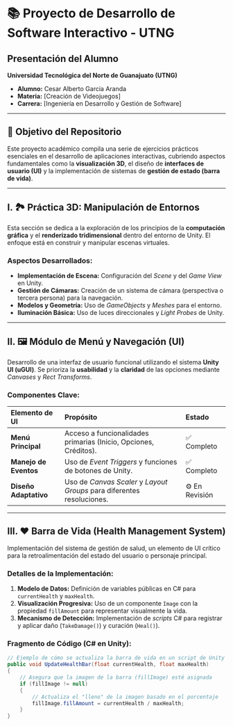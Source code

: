 # 📚 Proyecto de Desarrollo de Software Interactivo - UTNG

## Presentación del Alumno
**Universidad Tecnológica del Norte de Guanajuato (UTNG)**

* **Alumno:** Cesar Alberto Garcia Aranda
* **Materia:** [Creación de Videojuegos]
* **Carrera:** [Ingeniería en Desarrollo y Gestión de Software]

---

## 🎯 Objetivo del Repositorio

Este proyecto académico compila una serie de ejercicios prácticos esenciales en el desarrollo de aplicaciones interactivas, cubriendo aspectos fundamentales como la **visualización 3D**, el diseño de **interfaces de usuario (UI)** y la implementación de sistemas de **gestión de estado (barra de vida)**.

---

## I. 🏞️ Práctica 3D: Manipulación de Entornos

Esta sección se dedica a la exploración de los principios de la **computación gráfica** y el **renderizado tridimensional** dentro del entorno de Unity. El enfoque está en construir y manipular escenas virtuales.

### Aspectos Desarrollados:

* **Implementación de Escena:** Configuración del *Scene* y del *Game View* en Unity.
* **Gestión de Cámaras:** Creación de un sistema de cámara (perspectiva o tercera persona) para la navegación.
* **Modelos y Geometría:** Uso de *GameObjects* y *Meshes* para el entorno.
* **Iluminación Básica:** Uso de luces direccionales y *Light Probes* de Unity.

---

## II. 🖼️ Módulo de Menú y Navegación (UI)

Desarrollo de una interfaz de usuario funcional utilizando el sistema **Unity UI (uGUI)**. Se prioriza la **usabilidad** y la **claridad** de las opciones mediante *Canvases* y *Rect Transforms*.

### Componentes Clave:

| Elemento de UI | Propósito | Estado |
| :--- | :--- | :--- |
| **Menú Principal** | Acceso a funcionalidades primarias (Inicio, Opciones, Créditos). | ✅ Completo |
| **Manejo de Eventos** | Uso de *Event Triggers* y funciones de botones de Unity. | ✅ Completo |
| **Diseño Adaptativo** | Uso de *Canvas Scaler* y *Layout Groups* para diferentes resoluciones. | ⚙️ En Revisión |

---

## III. ❤️ Barra de Vida (Health Management System)

Implementación del sistema de gestión de salud, un elemento de UI crítico para la retroalimentación del estado del usuario o personaje principal.

### Detalles de la Implementación:

1.  **Modelo de Datos:** Definición de variables públicas en C# para `currentHealth` y `maxHealth`.
2.  **Visualización Progresiva:** Uso de un componente `Image` con la propiedad `fillAmount` para representar visualmente la vida.
3.  **Mecanismo de Detección:** Implementación de *scripts* C# para registrar y aplicar daño (`TakeDamage()`) y curación (`Heal()`).

### Fragmento de Código (C# en Unity):

```csharp
// Ejemplo de cómo se actualiza la barra de vida en un script de Unity
public void UpdateHealthBar(float currentHealth, float maxHealth)
{
    // Asegura que la imagen de la barra (fillImage) esté asignada
    if (fillImage != null) 
    {
        // Actualiza el "lleno" de la imagen basado en el porcentaje
        fillImage.fillAmount = currentHealth / maxHealth;
    }
}
